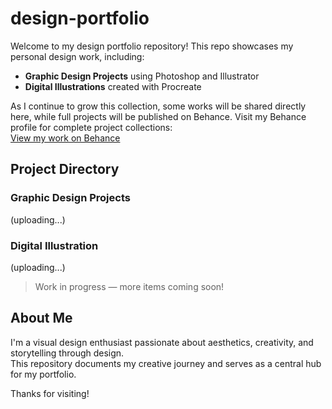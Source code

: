 # design-portfolio

Welcome to my design portfolio repository!
This repo showcases my personal design work, including:

- **Graphic Design Projects** using Photoshop and Illustrator  
- **Digital Illustrations** created with Procreate  

As I continue to grow this collection, some works will be shared directly here, while full projects will be published on Behance.
Visit my Behance profile for complete project collections:  
[View my work on Behance](https://www.behance.net/your-username)

## Project Directory

### Graphic Design Projects

(uploading...)

### Digital Illustration 

(uploading...)

> Work in progress — more items coming soon!

## About Me

I'm a visual design enthusiast passionate about aesthetics, creativity, and storytelling through design.  
This repository documents my creative journey and serves as a central hub for my portfolio.

Thanks for visiting!
